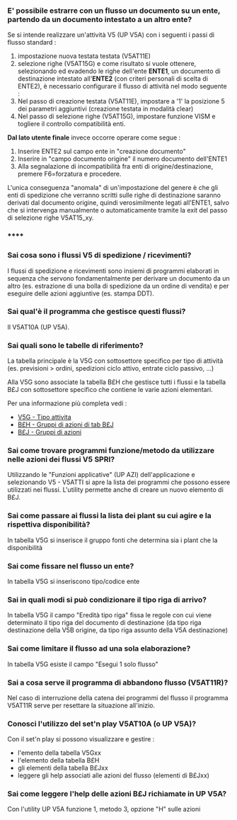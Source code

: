 ### **E' possibile estrarre con un flusso un documento su un ente, partendo da un documento intestato a un altro ente?**

 Se si intende realizzare un'attività V5 (UP V5A) con i seguenti i passi di flusso standard : 
 1. impostazione nuova testata testata (V5AT11E)
 2. selezione righe (V5AT15G)
 e come risultato si vuole ottenere, selezionando ed evadendo le righe dell'ente **ENTE1**, un documento di destinazione intestato all'**ENTE2**
 (con criteri personali di scelta di ENTE2), è necessario configurare il flusso di attività nel modo seguente : 
 1. Nel passo di creazione testata (V5AT11E), impostare a '1' la posizione 5 dei parametri aggiuntivi (creazione testata in modalità clear)
 2. Nel passo di selezione righe (V5AT15G), impostare funzione VISM e togliere il controllo compatibilità enti.

 __Dal lato utente finale__ invece occorre operare come segue : 
 1. Inserire ENTE2 sul campo ente in "creazione documento"
 2. Inserire in "campo documento origine" il numero documento dell'ENTE1
 3. Alla segnalazione di incompatibilità fra enti di origine/destinazione, premere F6=forzatura e procedere.

 L'unica conseguenza "anomala" di un'impostazione del genere è che gli enti di spedizione che verranno scritti sulle righe di destinazione
 saranno derivati dal documento origine, quindi verosimilmente legati all'ENTE1, salvo che si intervenga manualmente o automaticamente tramite la exit
 del passo di selezione righe V5AT15_xy.

### ****






### **Sai cosa sono i flussi V5 di spedizione / ricevimenti?**

I flussi di spedizione e ricevimenti sono insiemi di programmi elaborati in sequenza che servono fondamentalmente per derivare un documento da un altro (es. estrazione di una bolla di spedizione da un ordine di vendita) e per eseguire delle azioni aggiuntive (es. stampa DDT).
### **Sai qual'è il programma che gestisce questi flussi?**

Il V5AT10A (UP V5A).
### **Sai quali sono le tabelle di riferimento?**

La tabella principale è la V5G con sottosettore specifico per tipo di attività (es. previsioni > ordini, spedizioni ciclo attivo, entrate ciclo passivo, ...)

Alla V5G sono associate la tabella B£H che gestisce tutti i flussi e la tabella B£J con sottosettore specifico che contiene le varie azioni elementari.

Per una informazione più completa vedi : 
- [V5G - Tipo attivita](Sorgenti/DOC/OG/TA/V5G)
- [B£H - Gruppi di azioni di tab B£J](Sorgenti/DOC/OG/TA/B£H)
- [B£J - Gruppi di azioni](Sorgenti/DOC/OG/TA/B£J)
### **Sai come trovare programmi funzione/metodo da utilizzare nelle azioni dei flussi V5 SPRI?**

Utilizzando le "Funzioni applicative" (UP AZI) dell'applicazione e selezionando V5 - V5ATTI si apre la lista dei programmi che possono essere utilizzati nei flussi.
L'utility permette anche di creare un nuovo elemento di B£J.
### **Sai come passare ai flussi la lista dei plant su cui agire e la rispettiva disponibilità?**

In tabella V5G si inserisce il gruppo fonti che determina sia i plant che la disponibilità
### **Sai come fissare nel flusso un ente?**

In tabella V5G si inseriscono tipo/codice ente
### **Sai in quali modi si può condizionare il tipo riga di arrivo?**

In tabella V5G il campo "Eredità tipo riga" fissa le regole con cui viene determinato il tipo riga del documento di destinazione (da tipo riga destinazione della V5B origine, da tipo riga assunto della V5A destinazione)
### **Sai come limitare il flusso ad una sola elaborazione?**

In tabella V5G esiste il campo "Esegui 1 solo flusso"
### **Sai a cosa serve il programma di abbandono flusso (V5AT11R)?**

Nel caso di interruzione della catena dei programmi del flusso il programma V5AT11R serve per resettare la situazione all'inizio.
### **Conosci l'utilizzo del set'n play V5AT10A (o UP V5A)?**

Con il set'n play si possono visualizzare e gestire : 
-  l'emento della tabella V5Gxx
-  l'elemento della tabella B£H
-  gli elementi della tabella B£Jxx
-  leggere gli help associati alle azioni del flusso (elementi di B£Jxx)
### **Sai come leggere l'help delle azioni B£J richiamate in UP V5A?**

Con l'utility UP V5A funzione 1, metodo 3, opzione "H" sulle azioni
